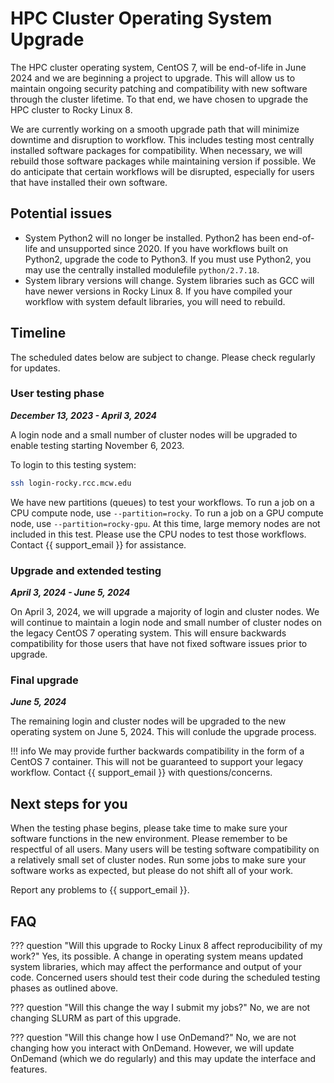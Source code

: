 # HPC Cluster Operating System Upgrade

The HPC cluster operating system, CentOS 7, will be end-of-life in June 2024 and we are beginning a project to upgrade. This will allow us to maintain ongoing security patching and compatibility with new software through the cluster lifetime. To that end, we have chosen to upgrade the HPC cluster to Rocky Linux 8.

We are currently working on a smooth upgrade path that will minimize downtime and disruption to workflow. This includes testing most centrally installed software packages for compatibility. When necessary, we will rebuild those software packages while maintaining version if possible. We do anticipate that certain workflows will be disrupted, especially for users that have installed their own software.

## Potential issues

- System Python2 will no longer be installed. Python2 has been end-of-life and unsupported since 2020. If you have workflows built on Python2, upgrade the code to Python3. If you must use Python2, you may use the centrally installed modulefile `python/2.7.18`.
- System library versions will change. System libraries such as GCC will have newer versions in Rocky Linux 8. If you have compiled your workflow with system default libraries, you will need to rebuild.

## Timeline

The scheduled dates below are subject to change. Please check regularly for updates.

### User testing phase

***December 13, 2023 - April 3, 2024***

A login node and a small number of cluster nodes will be upgraded to enable testing starting November 6, 2023.

To login to this testing system:

```bash
ssh login-rocky.rcc.mcw.edu
```

We have new partitions (queues) to test your workflows. To run a job on a CPU compute node, use `--partition=rocky`. To run a job on a GPU compute node, use `--partition=rocky-gpu`. At this time, large memory nodes are not included in this test. Please use the CPU nodes to test those workflows. Contact {{ support_email }} for assistance.

### Upgrade and extended testing

***April 3, 2024 - June 5, 2024***

On April 3, 2024, we will upgrade a majority of login and cluster nodes. We will continue to maintain a login node and small number of cluster nodes on the legacy CentOS 7 operating system. This will ensure backwards compatibility for those users that have not fixed software issues prior to upgrade.

### Final upgrade

***June 5, 2024***

The remaining login and cluster nodes will be upgraded to the new operating system on June 5, 2024. This will conlude the upgrade process.

!!! info
    We may provide further backwards compatibility in the form of a CentOS 7 container. This will not be guaranteed to support your legacy workflow. Contact {{ support_email }} with questions/concerns.

## Next steps for you

When the testing phase begins, please take time to make sure your software functions in the new environment. Please remember to be respectful of all users. Many users will be testing software compatibility on a relatively small set of cluster nodes. Run some jobs to make sure your software works as expected, but please do not shift all of your work.

Report any problems to {{ support_email }}.

## FAQ

??? question "Will this upgrade to Rocky Linux 8 affect reproducibility of my work?"
    Yes, its possible. A change in operating system means updated system libraries, which may affect the performance and output of your code. Concerned users should test their code during the scheduled testing phases as outlined above.

??? question "Will this change the way I submit my jobs?"
    No, we are not changing SLURM as part of this upgrade.

??? question "Will this change how I use OnDemand?"
    No, we are not changing how you interact with OnDemand. However, we will update OnDemand (which we do regularly) and this may update the interface and features.
